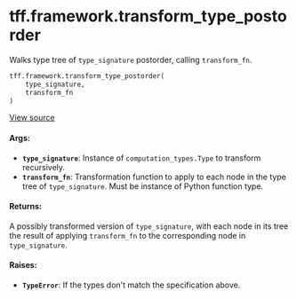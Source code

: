 <div itemscope itemtype="http://developers.google.com/ReferenceObject">
<meta itemprop="name" content="tff.framework.transform_type_postorder" />
<meta itemprop="path" content="Stable" />
</div>

# tff.framework.transform_type_postorder

Walks type tree of `type_signature` postorder, calling `transform_fn`.

```python
tff.framework.transform_type_postorder(
    type_signature,
    transform_fn
)
```

<a target="_blank" href="http://github.com/tensorflow/federated/tree/master/tensorflow_federated/python/core/impl/type_utils.py">View
source</a>

<!-- Placeholder for "Used in" -->

#### Args:

*   <b>`type_signature`</b>: Instance of `computation_types.Type` to transform
    recursively.
*   <b>`transform_fn`</b>: Transformation function to apply to each node in the
    type tree of `type_signature`. Must be instance of Python function type.

#### Returns:

A possibly transformed version of `type_signature`, with each node in its tree
the result of applying `transform_fn` to the corresponding node in
`type_signature`.

#### Raises:

*   <b>`TypeError`</b>: If the types don't match the specification above.
